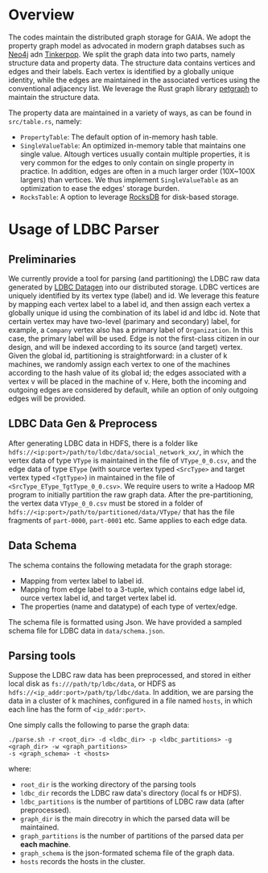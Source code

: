 # Overview
The codes maintain the distributed graph storage for GAIA. We adopt the property graph model as
advocated in modern graph databses such as [Neo4j](https://neo4j.com/) adn [Tinkerpop](https://tinkerpop.apache.org/). 
We split the graph data into two parts, namely structure data and property data. The structure data contains
vertices and edges and their labels. Each vertex is identified by a globally unique identity, while the edges are
maintained in the associated vertices using the conventional adjacency list. We leverage the Rust graph library
[petgraph](https://github.com/petgraph/petgraph) to maintain the structure data.

The property data are maintained in a variety of ways, as can be found in `src/table.rs`, namely:
* `PropertyTable`: The default option of in-memory hash table.
* `SingleValueTable`: An optimized in-memory table that maintains one single value. Altough vertices
usually contain multiple properties, it is very common for the edges to only contain on single property in practice.
  In addition, edges are often in a much larger order (10X~100X largers) than vertices. We thus implement `SingleValueTable`
  as an optimization to ease the edges' storage burden.
* `RocksTable`: A option to leverage [RocksDB](https://rocksdb.org/) for disk-based storage.

# Usage of LDBC Parser
## Preliminaries
We currently provide a tool for parsing (and partitioning) the LDBC raw data generated by
[LDBC Datagen](https://github.com/ldbc/ldbc_snb_datagen) into our distributed storage. 
LDBC vertices are uniquely identified by its vertex type (label) and id. We leverage this feature by mapping
each vertex label to a label id, and then assign each vertex a globally unique id using the combination
of its label id and ldbc id. Note that certain vertex may have two-level (parimary and secondary) label, for 
example, a `Company` vertex also has a primary label of `Organization`. In this case, the primary 
label will be used. Edge is not the first-class citizen in our design, and will be indexed
according to its source (and target) vertex. Given the global id, partitioning is straightforward: 
in a cluster of k machines, we randomly assign each vertex to one of the machines according to the hash value of its global id; 
the edges associated with a vertex v will be placed in the machine of v. Here, both the incoming and outgoing edges
are considered by default, while an option of only outgoing edges will be provided. 

## LDBC Data Gen & Preprocess
After generating LDBC data in HDFS, there is a folder like `hdfs://<ip:port>/path/to/ldbc/data/social_network_xx/`, in which
the vertex data of type `VType` is maintained in the file of `VType_0_0.csv`, and the edge data of type `EType` (with
source vertex typed `<SrcType>` and target vertex typed `<TgtType>`) in maintained in the file of 
`<SrcType_EType_TgtType_0_0.csv>`. We require users to write a Hadoop MR program to initially partition the raw graph 
data. After the pre-partitioning, the vertex data `VType_0_0.csv` must be stored in a folder of 
`hdfs://<ip:port>/path/to/partitioned/data/VType/` that has the file fragments of `part-0000`, `part-0001` etc.
Same applies to each edge data. 

## Data Schema
The schema contains the following metadata for the graph storage:
* Mapping from vertex label to label id.
* Mapping from edge label to a 3-tuple, which contains edge label id, ource vertex label id, and target vertex
  label id. 
* The properties (name and datatype) of each type of vertex/edge.

The schema file is formatted using Json. We have provided a sampled schema file for LDBC data in `data/schema.json`.

## Parsing tools
Suppose the LDBC raw data has been preprocessed, and stored in 
either local disk as `fs:///path/tp/ldbc/data`, or
HDFS as `hdfs://<ip_addr:port>/path/tp/ldbc/data`. In addition, we are parsing the data in 
a cluster of k machines, configured in a file named `hosts`, in which each line has the form of `<ip_addr:port>`.

One simply calls the following to parse the graph data: 
```
./parse.sh -r <root_dir> -d <ldbc_dir> -p <ldbc_partitions> -g <graph_dir> -w <graph_partitions>
-s <graph_schema> -t <hosts>
```
where:
* `root_dir` is the working directory of the parsing tools
* `ldbc_dir` records the LDBC raw data's directory (local fs or HDFS).
* `ldbc_partitions` is the number of partitions of LDBC raw data (after preprocessed).
* `graph_dir` is the main direcotry in which the parsed data will be maintained.
* `graph_partitions` is the number of partitions of the parsed data per **each machine**.
* `graph_schema` is the json-formated schema file of the graph data.
* `hosts` records the hosts in the cluster.


